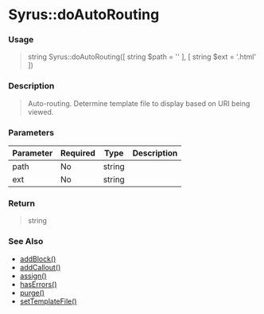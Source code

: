 
# Syrus::doAutoRouting 

### Usage

> string Syrus::doAutoRouting([ string $path = '' ], [ string $ext = '.html' ])

### Description

> Auto-routing.  Determine template file to display based on URI being viewed.

### Parameters

Parameter | Required | Type | Description
------------- |------------- |------------- |------------- 
path | No | string |
ext | No | string |

### Return
> string 
### See Also

* [addBlock()](addblock.md)
* [addCallout()](addcallout.md)
* [assign()](assign.md)
* [hasErrors()](haserrors.md)
* [purge()](purge.md)
* [setTemplateFile()](settemplatefile.md)


